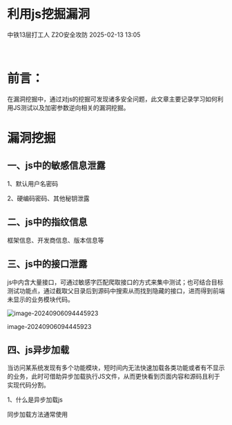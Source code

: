 #  利用js挖掘漏洞   
中铁13层打工人  Z2O安全攻防   2025-02-13 13:05  
  
   
  
# 前言：  
  
在漏洞挖掘中，通过对js的挖掘可发现诸多安全问题，此文章主要记录学习如何利用JS测试以及加密参数逆向相关的漏洞挖掘。  
# 漏洞挖掘  
## 一、js中的敏感信息泄露  
  
1、默认用户名密码  
  
2、硬编码密码、其他秘钥泄露  
## 二、js中的指纹信息  
  
框架信息、开发商信息、版本信息等  
## 三、js中的接口泄露  
  
js中内含大量接口，可通过敏感字匹配爬取接口的方式来集中测试；也可结合目标测试功能点，通过截取父目录后到源码中搜索从而找到隐藏的接口，进而得到前端未显示的业务模块代码。  
  
![image-20240906094445923](https://mmbiz.qpic.cn/sz_mmbiz_png/h8P1KUHOKuaM3Jmdq9juoUn7If5BsEFNGSdw7oLKicXvRPiad0ZBbpYe0XwUdQL6Wfc5CSbKzicMTicOcpEa8QsIicA/640?wx_fmt=png&from=appmsg "null")  
  
image-20240906094445923  
## 四、js异步加载  
  
当访问某系统发现有多个功能模块，短时间内无法快速加载各类功能或者有不显示的业务，此时可借助异步加载执行JS文件，从而更快看到页面内容和源码且利于实现代码分割。  
  
1、什么是异步加载js  
  
同步加载方法通常使用 <script> 标签直接在 HTML 文档中嵌入或链接外部 JavaScript 文件，这种方式下，浏览器会等待 JavaScript 文件加载并执行完成后，才会继续解析 HTML 文档的其余部分。  
  
异步加载 JavaScript 可使用 async 或 defer 属性在 <script> 标签中实现。异步加载允许浏览器继续解析 HTML，不必等待 JavaScript 文件的加载和执行。  
  
2、实战案例  
  
访问目标系统，发现其主页的登录页面没有注册点且测试过其他的方法发现无法绕过登录。这种情况下考虑从前端源码入手看能否找到其他功能点。开发者模式下利用network工具，可查看相关请求接口引入了哪些js文件，着重关注类型为“XHR”或“Script”的请求，这些中通常包含异步加载的js文件，为了更直观看到完整的解析源码下一步可将当前网站下的JS全部异步加载到首页。  
  
![image-20240906152623744](https://mmbiz.qpic.cn/sz_mmbiz_png/h8P1KUHOKuaM3Jmdq9juoUn7If5BsEFNyQGwsfh44UOELzAxh3kNymtaYbCHAMZPqv1IO6JiaKqEW0csKkRBshA/640?wx_fmt=png&from=appmsg "null")  
  
image-20240906152623744  
  
异步调试js代码如下：  
```
var arr=[
"https://xxx.xxx.com/xxxxxxx/xxxx/0.1.0/js/xxxxxxx.js",  //这里引入的是完整的js所在路径
"https://xxx.xxx.com/xxxxxxx/xxxx/0.1.0/js/xxxxxxx.js"
]

for(var i=0;i<arr.length;i++){
var script = document.createElement('script');
script.src = arr[i];
document.getElementsByTagName('head')[0].appendChild(script);
}
```  
  
在控制台中调试代码，运行后结果如下：  
  
![image-20240906153313909](https://mmbiz.qpic.cn/sz_mmbiz_png/h8P1KUHOKuaM3Jmdq9juoUn7If5BsEFNFY3keEdmMYic4p5L6mWBSbb9PtzI0D2GdQGZNXibhNOicRyBgY4fGyc6Q/640?wx_fmt=png&from=appmsg "null")  
  
image-20240906153313909  
  
运行后可看到完整的js代码，后对代码进行查看发现了一个包含file接口，猜测应为文件相关的接口。  
  
![image-20240910140401715](https://mmbiz.qpic.cn/sz_mmbiz_png/h8P1KUHOKuaM3Jmdq9juoUn7If5BsEFNj8picicUnoMhb9Xl79mN0FHMoL4rgJOUHXfl5p9AiaeT29pOtubbh5uvQ/640?wx_fmt=png&from=appmsg "null")  
  
image-20240910140401715  
  
跟进源码查看哪里调用了这个接口方法进而构造发包需要的参数。  
  
![image-20240906153540450](https://mmbiz.qpic.cn/sz_mmbiz_png/h8P1KUHOKuaM3Jmdq9juoUn7If5BsEFNdkAoS0BOWsHVPPC29rr4J2kgL2luibXGR6strsXIVFGT4heVUiaQGmicw/640?wx_fmt=png&from=appmsg "null")  
  
image-20240906153540450  
  
测试发包的返回中包含云服务资源链接：  
  
![image-20240910141112610](https://mmbiz.qpic.cn/sz_mmbiz_png/h8P1KUHOKuaM3Jmdq9juoUn7If5BsEFNakjxxQpaVRborib3kpVIBJG8ia5H5wv3xOOEPCDSp4AQOaCrmzvwhbFg/640?wx_fmt=png&from=appmsg "null")  
  
image-20240910141112610  
  
访问返回的链接发现其为存储桶资源信息，至此测试完毕。  
  
![image-20240910141227988](https://mmbiz.qpic.cn/sz_mmbiz_png/h8P1KUHOKuaM3Jmdq9juoUn7If5BsEFNGV0F1rlCOZNpMJJ08sZdzNTfBlOlJYO2SSKAOuElQ1IaoR48m088ibg/640?wx_fmt=png&from=appmsg "null")  
  
image-20240910141227988  
## 五、js逆向破解加密  
  
思路：  
  
定位漏洞源码所在js--大致浏览代码逻辑--下断点调试或者根据关键字搜索--找到加密算法--将加密算法py脚本化--破解解密--测试漏洞  
  
案例分析：某网站越权查看信息逆向分析  
  
1、抓包分析  
  
测试某系统，访问该系统某功能点查看信息根据抓包情况进行分析，发现传参部分都做了加密操作，同时得到查询接口为/rxxx/xxxxxte，其中nonce 是一个随机字符串，用于防止重放攻击；skey用于加密或身份验证的密钥；sign 是请求的签名。  
  
![image-20240914141619505](https://mmbiz.qpic.cn/sz_mmbiz_png/h8P1KUHOKuaM3Jmdq9juoUn7If5BsEFNZUbjXIKNF1piavD9vYaVvYcv2RI851ZyaY0s3icTCwzGlBPz3lpM20RA/640?wx_fmt=png&from=appmsg "null")  
  
image-20240914141619505  
  
2、逆向分析  
  
对抓到的数据接口/rxxxx/xxxxxxte进行分析，一般都是先进行一波搜索，看能否定位到加密位置，如果定位不到就在接口调用位置下断点再访问接口进行调试。  
  
![image-20240914141813988](https://mmbiz.qpic.cn/sz_mmbiz_png/h8P1KUHOKuaM3Jmdq9juoUn7If5BsEFNEdtlYQM3ExBhIy9ichdXt47GgzZltDIgiajW8A5b7uy0Ub4ibAibBdz3rQ/640?wx_fmt=png&from=appmsg "null")  
  
image-20240914141813988  
  
经过搜索找到其中一个JS中有很多条记录，进入JS中进行整体分析。  
  
![image-20240914141854026](https://mmbiz.qpic.cn/sz_mmbiz_png/h8P1KUHOKuaM3Jmdq9juoUn7If5BsEFNAhy3c7F9TRJKEOicQkaticUv3ibSeiaVHfXNv8ic8XnfqtyVvdYOvzHySnw/640?wx_fmt=png&from=appmsg "null")  
  
image-20240914141854026  
  
对该JS进行整体检索时，发现该代码块存在请求体内所有的加密参数  
  
![image-20240914141944791](https://mmbiz.qpic.cn/sz_mmbiz_png/h8P1KUHOKuaM3Jmdq9juoUn7If5BsEFNeRL6OPOdYQL9gu2dok3WOmHmd0mk89Ly9QdUMDIBv3bTUoNRouFSSA/640?wx_fmt=png&from=appmsg "null")  
  
image-20240914141944791  
  
即对该部分进行断点分析，发现该请求在此处断掉，且传入的e参数是rsa公钥。  
  
![image-20240924173603020](https://mmbiz.qpic.cn/sz_mmbiz_png/h8P1KUHOKuaM3Jmdq9juoUn7If5BsEFN1ed8CRNgc9ryB1jPdJNPssu8yLo6m5DSJ1XuYDBMVhHmDWPHwbhGnA/640?wx_fmt=png&from=appmsg "null")  
  
image-20240924173603020  
  
因此该部分即为加密请求体中的所有加密代码部分。  
  
对该部分代码进行代码分析，这段代码即为加密代码块，继续跟进分析其主要原理：  
  
主要加密代码块getKeyParams 方法：  
  
该方法生成一个包含加密参数的对象，主要用于构造请求数据。  
```
getKeyParams: function(t, e) {
    var n = {
        timestamp: "",
        nonce: "",
        skey: "",
        body: "",
        sign: "",
        aesSecretKey: ""
    };
    ut = e;
    n.timestamp = (new Date).getTime();
    n.nonce = this.getNonce(32);
    n.skey = this.getAesSecretKey();
    n.aesSecretKey = rt;
    n.body = this.encryptByAES(r()(t), rt, "12xxxxxxxxxxxef").encryptContent;
    var i = this.encryptByMD5(n.timestamp + n.nonce + n.skey + n.body);
    return n.sign = this.encryptByRSA(i, ut), n;
}
```  
  
该函数用于生成时间戳、随机数（nonce）、AES 密钥、加密内容（body）和签名（sign）先初始化一个对象 n，包含 timestamp、nonce、skey、body、sign 和 aesSecretKey，然后获取当前时间戳和nonce，随后生成 AES 密钥并加密输入的数据 ，使用固定的初始化向量（IV）"1xxxxxxxxxxf"，然后计算签名，使用 MD5 哈希连接 timestamp、nonce、skey 和 body 的值，最后用 RSA 加密生成签名。  
  
1、getNonce方法：生成随机字符串nonce（根据主函数来看是nonce长度是32）  
  
函数通过循环从指定字符集（默认为字母和数字）中随机选择字符，构建最终字符串。  
```
getNonce: function(t, e, n) {
    var i, a = "";
    void 0 === t && (t = 10), "string" == typeof e && (n = e), i = e && "number" == typeof e ? Math.round(Math.random() * (e - t)) + t : t, n = n || "ABCDEFGHIJKLMNOPQRSTUVWXYZabcdefghijklmnopqrstuvwxyz0123456789";
    for (var o = 0; o < i; o++) {
    var l = Math.round(Math.random() * (n.length - 1));
    a += n.substring(l, l + 1)
    }
    return a
}
```  
  
2、encryptByMD5方法：对输入的字符串进行MD5加密  
  
该函数通过 MD5 算法对输入字符串进行MD5加密，并输出大写的哈希值，用于生成唯一标识符。  
```
encryptByMD5: function(t) {
                    return console.log("md5", t), ot.a.MD5(t)
                        .toString()
                        .toUpperCase()
                }
```  
  
3、encryptFunction 方法：方法用于封装 RSA 加密  
  
函数使用 RSA 对 ct 进行加密，其中ut 是用于加密的公钥。  
```
encryptFunction: function() {
  return this.encryptByRSA(ct, ut);
}
```  
  
4、getAesSecretKey 方法：该方法生成一个 AES 密钥并加密  
  
函数生成一个 16 位的随机 AES 密钥，并使用 RSA 对该密钥进行加密。  
```
getAesSecretKey: function() {
  var t = ut;
  return rt = this.getNonce(16), console.log("16", rt), ct = this.encryptByRSA(rt, t);
}
```  
  
5.encryptByAES 方法：该方法用于 AES 加密  
  
函数使用 AES 加密输入的内容，密钥为 e，初始化向量（IV）为 n，返回加密后的内容和加密密钥。  
```
encryptByAES: function(t, e, n) {
    var i = ot.a.enc.Utf8.parse(e),
        a = ot.a.enc.Utf8.parse(n);
    return {
        encryptContent: ot.a.AES.encrypt(t, i, {
            iv: a,
            mode: ot.a.mode.CBC,
            padding: ot.a.pad.Pkcs7
        }).toString(),
        encryptSecretKey: e
    };
}
```  
  
至此分析完加密算法，下来使用python将其还原：  
```
import base64
import hashlib
import random
import time
from Crypto.Cipher import AES, PKCS1_v1_5
from Crypto.PublicKey import RSA
from Crypto.Util.Padding import pad, unpad

rsa_public_key = '''-----BEGIN PUBLIC KEY-----MxxxxxxxxxMBUD-----END PUBLIC KEY-----'''.strip()

class EncryptHandler:    def __init__(self, rsa_public_key):        self.aes_key = self.get_nonce(16)  # 生成 AES 密钥        self.iv = '12xxxxxxxxxef'.encode('utf-8')  # 固定的 IV，实际中可根据需求随机化        self.rsa_public_key = rsa_public_key    @staticmethod    def get_nonce(length):        characters = "ABCDEFGHIJKLMNOPQRSTUVWXYZabcdefghijklmnopqrstuvwxyz0123456789"        return ''.join(random.choice(characters) for _ in range(length))    def aes_encrypt(self, data):        cipher = AES.new(self.aes_key.encode('utf-8'), AES.MODE_CBC, self.iv)        encrypted = cipher.encrypt(pad(data.encode('utf-8'), AES.block_size))        return base64.b64encode(encrypted).decode('utf-8')    def md5_sign(self, data):        return hashlib.md5(data.encode('utf-8')).hexdigest().upper()    def rsa_encrypt(self, data):        key = RSA.import_key(self.rsa_public_key)        cipher = PKCS1_v1_5.new(key)        encrypted_data = cipher.encrypt(data.encode('utf-8'))        return base64.b64encode(encrypted_data).decode('utf-8')    def prepare_request(self, body):        timestamp = str(int(time.time() * 1000))        nonce = self.get_nonce(32)        aes_encrypted_body = self.aes_encrypt(body)        skey = self.rsa_encrypt(self.aes_key)        sign_str = timestamp + nonce + skey + aes_encrypted_body        md5_signature = self.md5_sign(sign_str)        rsa_signature = self.rsa_encrypt(md5_signature)        request_data = {
            "timestamp": timestamp,
            "nonce": nonce,
            "skey": skey,
            "body": aes_encrypted_body,
            "sign": rsa_signature
        }
        return request_data

handler = EncryptHandler(rsa_public_key)

def main():
    body = "xxxx"  # 需要加密的内容
    encrypted_request = handler.prepare_request(body)
    print("Encrypted Request:", encrypted_request)

if __name__ == '__main__':
    main()
```  
  
加密算法破解以后下来进行漏洞挖掘测试。  
  
运行加解密py脚本，通过更改body实现加密：  
  
![image-20241016162855836](https://mmbiz.qpic.cn/sz_mmbiz_png/h8P1KUHOKuaM3Jmdq9juoUn7If5BsEFNJGsPjkqehsnf8cictlsShooKVNN1YA13eUSIBgDyI3u4RF3Z5iczT7Eg/640?wx_fmt=png&from=appmsg "null")  
  
image-20241016162855836  
  
下来就可以直接发包，替换加密参数进行测试了：  
  
![image-20240914154014371](https://mmbiz.qpic.cn/sz_mmbiz_png/h8P1KUHOKuaM3Jmdq9juoUn7If5BsEFNmLg89dKNLef0b7KVOvNI1Zstjg1wH1oCqjrUmPia9LmaibtJYXJwzBJg/640?wx_fmt=png&from=appmsg "null")  
  
image-20240914154014371  
## 六、jsrpc：远程调用浏览器方法，免去抠代码补环境  
  
项目地址：https://github.com/jxhczhl/JsRpc  
  
JSrpc原理：  
  
JSrpc工作原理就是在浏览器控制台中注入JSRPC环境，通过websocket与本地的服务端连接。在控制台执行新注册的函数（该函数用于加解密），下来只需要通过RPC即可调用控制台中的函数了，通过对调用接口传参进而调用注册函数，就可以实现加密不需要再本地还原。  
  
1、下载项目后本地运行：  
  
![image-20240923171946721](https://mmbiz.qpic.cn/sz_mmbiz_png/h8P1KUHOKuaM3Jmdq9juoUn7If5BsEFNVT9kwRbZa1eXVFFdGicd7q6KSFvukDgaJmUDvGn6ZibDWTXicziaVykdLQ/640?wx_fmt=png&from=appmsg "null")  
  
image-20240923171946721  
  
2、注入JS，构建通信环境。JS位置：（  
/resouces/JsEnv_De.js）  
  
把js中的内容直接复制粘贴进控制台运行。  
  
![image-20240923172212902](https://mmbiz.qpic.cn/sz_mmbiz_png/h8P1KUHOKuaM3Jmdq9juoUn7If5BsEFN5C8kALJ5DiaGN2TAJOSkpnApvcwwia82O8IwOrVialwZ78eA6JDbOVIJg/640?wx_fmt=png&from=appmsg "null")  
  
image-20240923172212902  
  
3、连接通信：  
```
// 注入环境后连接通信
var demo = new Hlclient("ws://127.0.0.1:12080/ws?group=zzz");
// 可选  
//var demo = new Hlclient("ws://127.0.0.1:12080/ws?group=zzz&clientId=hliang/"+new Date().getTime())
```  
  
![image-20240923172243141](https://mmbiz.qpic.cn/sz_mmbiz_png/h8P1KUHOKuaM3Jmdq9juoUn7If5BsEFNjXibDquVk8NicOGMevibxqA4GbZcAQuCcJvWUYQqakJMPnhM7gHD9UDfw/640?wx_fmt=png&from=appmsg "null")  
  
image-20240923172243141  
  
完成后效果图如下：  
  
![image-20240923183234826](https://mmbiz.qpic.cn/sz_mmbiz_png/h8P1KUHOKuaM3Jmdq9juoUn7If5BsEFN2nblNaYgIgsbGVsjx4RSJicKnibnaNP5BYDIZIYFfTIoBxQoqFeb6LlA/640?wx_fmt=png&from=appmsg "null")  
  
image-20240923183234826  
  
4、调用浏览器ws接口并传入js代码并运行。  
```
import requests

js_code = """(function(){    console.log("test")    return "执行成功"})()"""

url = "http://localhost:12080/execjs"
data = {
    "group": "zzz",
    "code": js_code
}
res = requests.post(url, data=data)
print(res.text)
```  
  
![image-20240923183627225](https://mmbiz.qpic.cn/sz_mmbiz_png/h8P1KUHOKuaM3Jmdq9juoUn7If5BsEFNSGufmE6Ecv5uf7eZg2Sg4meT86mIkuoicpKgvFnof807mYjTU9uQIvg/640?wx_fmt=png&from=appmsg "null")  
  
image-20240923183627225  
  
已经成功实现了rpc通信和接口调用。  
  
5、寻找加密函数  
  
结合上面提到的案例已知加密主函数是getKeyparams，下来需要把加密函数改为全局函数。  
  
![image-20240925152757706](https://mmbiz.qpic.cn/sz_mmbiz_png/h8P1KUHOKuaM3Jmdq9juoUn7If5BsEFNl98sFZvrZBc7gGAl55icGnQHUry31icyDoviaghsKynTMz6BiaibXVtPGmw/640?wx_fmt=png&from=appmsg "null")  
  
image-20240925152757706  
  
![image-20240925170525907](https://mmbiz.qpic.cn/sz_mmbiz_png/h8P1KUHOKuaM3Jmdq9juoUn7If5BsEFNftib69eZibY58nK4RKyYGDPbXpKq3uVictLRFiciajFASSjSRPr31seUmyw/640?wx_fmt=png&from=appmsg "null")  
  
image-20240925170525907  
  
已知e是rsa公钥，所以传入密钥看下通过自定义的函数传参后的加密结果：  
  
![image-20240925155910814](https://mmbiz.qpic.cn/sz_mmbiz_png/h8P1KUHOKuaM3Jmdq9juoUn7If5BsEFNyXzxrib2pfFye0OWk0vrx40taYmXRmV4VWFc2G0KkqFA4MJ9qF7XMhA/640?wx_fmt=png&from=appmsg "null")  
  
image-20240925155910814  
  
至此调用自定义的新函数等于调用加密函数。  
  
下来需要在控制台根据自定义函数名预先注册js方法，传递函数名调用。控制台输入新注册函数：  
```
// 固定的RSA密钥
var rsa = "MIxxxxxxxxDAQAB";

//注册行为
demo.regAction("key", function(resolve, param) {
    var user = param["param"];
    var res = getKeyParams(user, rsa); // 使用固定的RSA密钥作为第二个参数调用getKeyParams函数
    resolve(res);
});
```  
  
远程调用地址如下：  
  
http://127.0.0.1:12080/go?group=zzz&action=key&param=123456（action是你注册的函数方法，param是你要加密的参数）  
  
![image-20240925184215848](https://mmbiz.qpic.cn/sz_mmbiz_png/h8P1KUHOKuaM3Jmdq9juoUn7If5BsEFNj116LInzvXNBkbjpNTzdlmrrYPETT105zsyia60vXyI5ak5MtMhk0bA/640?wx_fmt=png&from=appmsg "null")  
  
image-20240925184215848  
  
综上，可以实现远程调用加密函数，省去了对原加密函数进行脚本转化的过程，使得测试更加便利。  
  
文章来源：https://forum.butian.net/share/3915  
  
作者：  
中铁13层打工人  
  
   
  
建立了一个  
src专项圈子，内容包含**src漏洞知识库**、**src挖掘技巧**、**src视频教程**等，一起学习赚赏金技巧，以及专属微信群一起挖洞  
  
圈子专注于更新src相关：  
  
```
1、维护更新src专项漏洞知识库，包含原理、挖掘技巧、实战案例
2、分享src优质视频课程
3、分享src挖掘技巧tips
4、小群一起挖洞
```  
  
  
  
![图片](https://mmbiz.qpic.cn/sz_mmbiz_png/h8P1KUHOKuaRqDOYRFjU73rIsVy2ISg41LkR0ezBlmjJY4Lwgg8mr1A5efwqe0yGE9KTQwLPJTe9zyv3wgYnhA/640?wx_fmt=other&wxfrom=5&wx_lazy=1&wx_co=1&tp=webp "")  
  
![图片](https://mmbiz.qpic.cn/sz_mmbiz_png/h8P1KUHOKuY813zmiaXibeTuHFXd8WtJAOXg868PqXyjsACp9LhuEeyfB2kTZVOt5Pz48txg7ueRUvDdeefTNKdg/640?wx_fmt=other&wxfrom=5&wx_lazy=1&wx_co=1&tp=webp "")  
  
![图片](https://mmbiz.qpic.cn/sz_mmbiz_jpg/h8P1KUHOKuZDDDv3NsbJDuSicLzBbwVDCPFgbmiaJ4ibf4LRgafQDdYodOgakdpbU1H6XfFQCL81VTudGBv2WniaDA/640?wx_fmt=other&wxfrom=5&wx_lazy=1&wx_co=1&tp=webp "null")  
  
  
  
![图片](https://mmbiz.qpic.cn/sz_mmbiz_jpg/h8P1KUHOKuY6DfYOuUzWiaPBBq4L5bV9ZRMpUcFktl9oiazJicibKEVwZoWo5dEaXGHIoa6yOEkfnicbMibJDALxuk1w/640?wx_fmt=other&wxfrom=5&wx_lazy=1&wx_co=1&tp=webp "")  
  
图片  
  
![图片](https://mmbiz.qpic.cn/sz_mmbiz_png/h8P1KUHOKuaRqDOYRFjU73rIsVy2ISg4Bd1oBmTkA5xlNwZM5fLghYeibMBttWrf57h8sU7xDyTe5udCNicuHo8w/640?wx_fmt=other&wxfrom=5&wx_lazy=1&wx_co=1&tp=webp "")  
  
![图片](https://mmbiz.qpic.cn/sz_mmbiz_png/h8P1KUHOKuYrUoo5XZpxN9Inq87ic71D6aUeMdaWrKXgYYia2On8nMA7bqWDySa8odAq1a0kkp3WFgf0Zp0Eut0A/640?wx_fmt=other&wxfrom=5&wx_lazy=1&wx_co=1&tp=webp "")  
  
图片![图片](https://mmbiz.qpic.cn/sz_mmbiz_png/h8P1KUHOKuaRqDOYRFjU73rIsVy2ISg4KKlic4yiafWTpLdejicQe3MllEQc24ypeI3anaK7IjJDVyq1WVQN2yKBA/640?wx_fmt=other&wxfrom=5&wx_lazy=1&wx_co=1&tp=webp "")  
  
  
  
图片  
  
![图片](https://mmbiz.qpic.cn/sz_mmbiz_png/h8P1KUHOKuY813zmiaXibeTuHFXd8WtJAOHgjJxnq1ibibJgVUx3LwCjZj62vygx8w6rxia1icmIWiax2YlP6S6LmlmlQ/640?wx_fmt=other&wxfrom=5&wx_lazy=1&wx_co=1&tp=webp "")  
  
图片![图片](https://mmbiz.qpic.cn/sz_mmbiz_png/h8P1KUHOKuY813zmiaXibeTuHFXd8WtJAOApVm8H605qOibxia5DqPHfbWD6lmcweDjGv4DLl45waD068ugw2Iv2vg/640?wx_fmt=other&wxfrom=5&wx_lazy=1&wx_co=1&tp=webp "")  
  
图片  
  
![图片](https://mmbiz.qpic.cn/sz_mmbiz_png/h8P1KUHOKuY813zmiaXibeTuHFXd8WtJAOwldaSATYOh1WQpk1qz15rLxehOAn4aK7tdbSyNEuHDZpIISCtl6Q8w/640?wx_fmt=other&wxfrom=5&wx_lazy=1&wx_co=1&tp=webp "")  
  
图片![图片](https://mmbiz.qpic.cn/sz_mmbiz_png/h8P1KUHOKuaRqDOYRFjU73rIsVy2ISg4jFsKRMMNDKbsAZhscCiagnyJScMVmFUqMtae5omlLRdu095mywWszjQ/640?wx_fmt=other&wxfrom=5&wx_lazy=1&wx_co=1&tp=webp "")  
  
图片![图片](https://mmbiz.qpic.cn/sz_mmbiz_png/h8P1KUHOKuaRqDOYRFjU73rIsVy2ISg4uGJ2SA5BhZ3UyibZvVmcP3sozQEOfVr0jftWpC3YkpDiaAicS1ib3EgXHA/640?wx_fmt=other&wxfrom=5&wx_lazy=1&wx_co=1&tp=webp "")  
  
  
  
### 关注我们  
  
  
  
**关注福利：**  
  
**回复“**  
**书籍****" 获取  网络安全书籍PDF教程**  
  
**回复“**  
**字典****" 获取 针对一些字典重新划分处理，收集了几个密码管理字典生成器用来扩展更多字典的仓库。**  
  
**回复“资料" 获取 网络安全、渗透测试相关资料文档合集**  
  
****  
点个【 在看 】，你最好看  
  
  
   
  
